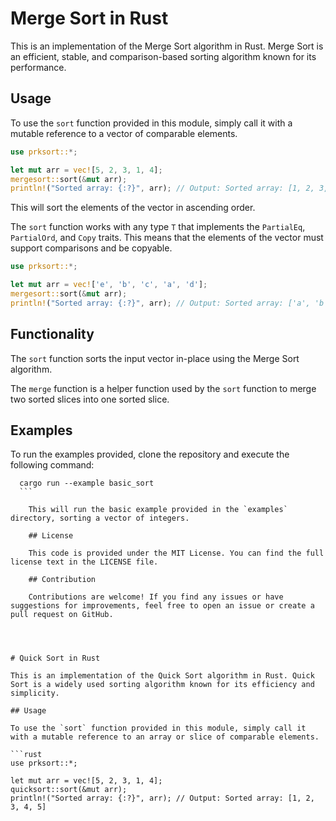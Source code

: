 
  # Merge Sort in Rust

  This is an implementation of the Merge Sort algorithm in Rust. Merge Sort is an efficient, stable, and comparison-based sorting algorithm known for its performance.

  ## Usage

  To use the `sort` function provided in this module, simply call it with a mutable reference to a vector of comparable elements.

  ```rust
  use prksort::*;
  
  let mut arr = vec![5, 2, 3, 1, 4];
  mergesort::sort(&mut arr);
  println!("Sorted array: {:?}", arr); // Output: Sorted array: [1, 2, 3, 4, 5]
  ```

  This will sort the elements of the vector in ascending order.

  The `sort` function works with any type `T` that implements the `PartialEq`, `PartialOrd`, and `Copy` traits. This means that the elements of the vector must support comparisons and be copyable.

  ```rust
  use prksort::*;
  
  let mut arr = vec!['e', 'b', 'c', 'a', 'd'];
  mergesort::sort(&mut arr);
  println!("Sorted array: {:?}", arr); // Output: Sorted array: ['a', 'b', 'c', 'd', 'e']
  ```

  ## Functionality

  The `sort` function sorts the input vector in-place using the Merge Sort algorithm.

  The `merge` function is a helper function used by the `sort` function to merge two sorted slices into one sorted slice.

  ## Examples

  To run the examples provided, clone the repository and execute the following command:

  ```
    cargo run --example basic_sort
    ```

      This will run the basic example provided in the `examples` directory, sorting a vector of integers.

      ## License

      This code is provided under the MIT License. You can find the full license text in the LICENSE file.

      ## Contribution

      Contributions are welcome! If you find any issues or have suggestions for improvements, feel free to open an issue or create a pull request on GitHub.

     
   

# Quick Sort in Rust

This is an implementation of the Quick Sort algorithm in Rust. Quick Sort is a widely used sorting algorithm known for its efficiency and simplicity.

## Usage

To use the `sort` function provided in this module, simply call it with a mutable reference to an array or slice of comparable elements. 

```rust
use prksort::*;

let mut arr = vec![5, 2, 3, 1, 4];
quicksort::sort(&mut arr);
println!("Sorted array: {:?}", arr); // Output: Sorted array: [1, 2, 3, 4, 5]
```
